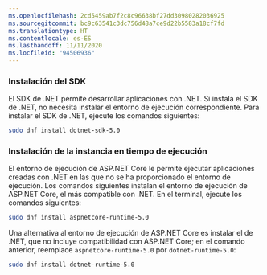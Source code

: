 ```yaml
---
ms.openlocfilehash: 2cd5459ab7f2c8c96638bf27dd30980282036925
ms.sourcegitcommit: bc9c63541c3dc756d48a7ce9d22b5583a18cf7fd
ms.translationtype: HT
ms.contentlocale: es-ES
ms.lasthandoff: 11/11/2020
ms.locfileid: "94506936"
---
```


### <a name="install-the-sdk"></a>Instalación del SDK

El SDK de .NET permite desarrollar aplicaciones con .NET. Si instala el SDK de .NET, no necesita instalar el entorno de ejecución correspondiente. Para instalar el SDK de .NET, ejecute los comandos siguientes:

```bash
sudo dnf install dotnet-sdk-5.0
```

### <a name="install-the-runtime"></a>Instalación de la instancia en tiempo de ejecución

El entorno de ejecución de ASP.NET Core le permite ejecutar aplicaciones creadas con .NET en las que no se ha proporcionado el entorno de ejecución. Los comandos siguientes instalan el entorno de ejecución de ASP.NET Core, el más compatible con .NET. En el terminal, ejecute los comandos siguientes:

```bash
sudo dnf install aspnetcore-runtime-5.0
```

Una alternativa al entorno de ejecución de ASP.NET Core es instalar el de .NET, que no incluye compatibilidad con ASP.NET Core; en el comando anterior, reemplace `aspnetcore-runtime-5.0` por `dotnet-runtime-5.0`:

```bash
sudo dnf install dotnet-runtime-5.0
```
